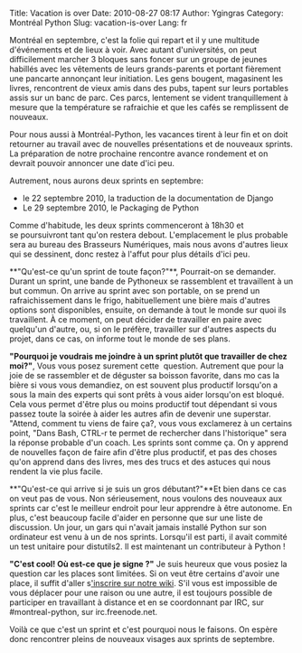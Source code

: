 Title: Vacation is over
Date: 2010-08-27 08:17
Author: Ygingras
Category: Montréal Python
Slug: vacation-is-over
Lang: fr

Montréal en septembre, c'est la folie qui repart et il y une multitude
d'événements et de lieux à voir. Avec autant d'universités, on peut
difficilement marcher 3 bloques sans foncer sur un groupe de jeunes
habillés avec les vêtements de leurs grands-parents et portant fièrement
une pancarte annonçant leur initiation. Les gens bougent, magasinent les
livres, rencontrent de vieux amis dans des pubs, tapent sur leurs
portables assis sur un banc de parc. Ces parcs, lentement se vident
tranquillement à mesure que la température se rafraichie et que les
cafés se remplissent de nouveaux.

Pour nous aussi à Montréal-Python, les vacances tirent à leur fin et on
doit retourner au travail avec de nouvelles présentations et de nouveaux
sprints. La préparation de notre prochaine rencontre avance rondement et
on devrait pouvoir annoncer une date d'ici peu.

Autrement, nous aurons deux sprints en septembre:

-   le 22 septembre 2010, la traduction de la documentation de Django
-   Le 29 septembre 2010, le Packaging de Python

Comme d'habitude, les deux sprints commenceront à 18h30 et
se poursuivront tant qu'on restera debout. L'emplacement le plus
probable sera au bureau des Brasseurs Numériques, mais nous avons
d'autres lieux qui se dessinent, donc restez à l'affut pour plus détails
d'ici peu.

</p>
**"Qu'est-ce qu'un sprint de toute façon?"**, Pourrait-on se demander.
Durant un sprint, une bande de Pythoneux se rassemblent et travaillent à
un but commun. On arrive au sprint avec son portable, on se prend un
rafraichissement dans le frigo, habituellement une bière mais d'autres
options sont disponibles, ensuite, on demande à tout le monde sur quoi
ils travaillent. À ce moment, on peut décider de travailler en paire
avec quelqu'un d'autre, ou, si on le préfère, travailler sur d'autres
aspects du projet, dans ce cas, on informe tout le monde de ses plans.

**"Pourquoi je voudrais me joindre à un sprint plutôt que travailler de
chez moi?"**, Vous vous posez surement cette  question. Autrement que
pour la joie de se rassembler et de déguster sa boisson favorite, dans
mo cas la bière si vous vous demandiez, on est souvent plus productif
lorsqu'on a sous la main des experts qui sont prêts à vous aider
lorsqu'on est bloqué. Cela vous permet d'être plus ou moins productif
tout dépendant si vous passez toute la soirée à aider les autres afin de
devenir une superstar. "Attend, comment tu viens de faire ça?, vous vous
exclamerez à un certains point, "Dans Bash, CTRL-r te permet de
rechercher dans l'historique" sera la réponse probable d'un coach. Les
sprints sont comme ça. On y apprend de nouvelles façon de faire afin
d'être plus productif, et pas des choses qu'on apprend dans des livres,
mes des trucs et des astuces qui nous rendent la vie plus facile.

**"Qu'est-ce qui arrive si je suis un gros débutant?"**Et bien dans ce
cas on veut pas de vous. Non sérieusement, nous voulons des nouveaux aux
sprints car c'est le meilleur endroit pour leur apprendre à être
autonome. En plus, c'est beaucoup facile d'aider en personne que sur une
liste de discussion. Un jour, un gars qui n'avait jamais installé Python
sur son ordinateur est venu à un de nos sprints. Lorsqu'il est parti, il
avait commité un test unitaire pour distutils2. Il est maintenant un
contributeur à Python !

**"C'est cool! Où est-ce que je signe ?"** Je suis heureux que vous
posiez la question car les places sont limitées. Si on veut être
certains d'avoir une place, il suffit d'aller s['inscrire sur notre
wiki][]. S'il vous est impossible de vous déplacer pour une raison ou
une autre, il est toujours possible de participer en travaillant à
distance et en se coordonnant par IRC, sur \#montreal-python, sur
irc.freenode.net.

Voilà ce que c'est un sprint et c'est pourquoi nous le faisons. On
espère donc rencontrer pleins de nouveaux visages aux sprints de
septembre.<!--:-->

  ['inscrire sur notre wiki]: http://wiki.montrealpython.org/index.php/Sprints
